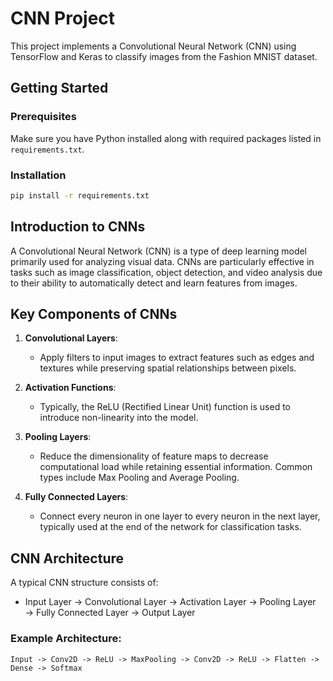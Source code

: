 # CNN Project

This project implements a Convolutional Neural Network (CNN) using TensorFlow and Keras to classify images from the Fashion MNIST dataset.


## Getting Started

### Prerequisites

Make sure you have Python installed along with required packages listed in `requirements.txt`.

### Installation

```bash
pip install -r requirements.txt
```

## Introduction to CNNs
A Convolutional Neural Network (CNN) is a type of deep learning model primarily used for analyzing visual data. CNNs are particularly effective in tasks such as image classification, object detection, and video analysis due to their ability to automatically detect and learn features from images.


## Key Components of CNNs
1. **Convolutional Layers**:
   - Apply filters to input images to extract features such as edges and textures while preserving spatial relationships between pixels.
   
2. **Activation Functions**:
   - Typically, the ReLU (Rectified Linear Unit) function is used to introduce non-linearity into the model.

3. **Pooling Layers**:
   - Reduce the dimensionality of feature maps to decrease computational load while retaining essential information. Common types include Max Pooling and Average Pooling.
  
4. **Fully Connected Layers**:
   - Connect every neuron in one layer to every neuron in the next layer, typically used at the end of the network for classification tasks.

## CNN Architecture
A typical CNN structure consists of:
- Input Layer → Convolutional Layer → Activation Layer → Pooling Layer → Fully Connected Layer → Output Layer

### Example Architecture:
```plaintext
Input -> Conv2D -> ReLU -> MaxPooling -> Conv2D -> ReLU -> Flatten -> Dense -> Softmax
